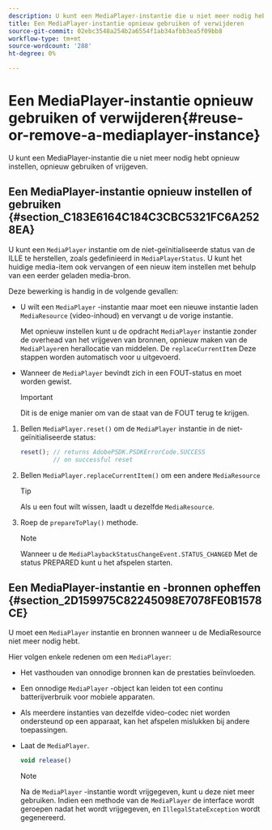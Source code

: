 ```yaml
---
description: U kunt een MediaPlayer-instantie die u niet meer nodig hebt opnieuw instellen, opnieuw gebruiken of vrijgeven.
title: Een MediaPlayer-instantie opnieuw gebruiken of verwijderen
source-git-commit: 02ebc3548a254b2a6554f1ab34afbb3ea5f09bb8
workflow-type: tm+mt
source-wordcount: '288'
ht-degree: 0%

---
```


# Een MediaPlayer-instantie opnieuw gebruiken of verwijderen{#reuse-or-remove-a-mediaplayer-instance}

U kunt een MediaPlayer-instantie die u niet meer nodig hebt opnieuw instellen, opnieuw gebruiken of vrijgeven.

## Een MediaPlayer-instantie opnieuw instellen of gebruiken {#section_C183E6164C184C3CBC5321FC6A2528EA}

U kunt een `MediaPlayer` instantie om de niet-geïnitialiseerde status van de ILLE te herstellen, zoals gedefinieerd in `MediaPlayerStatus`. U kunt het huidige media-item ook vervangen of een nieuw item instellen met behulp van een eerder geladen media-bron.

Deze bewerking is handig in de volgende gevallen:

* U wilt een `MediaPlayer` -instantie maar moet een nieuwe instantie laden `MediaResource` (video-inhoud) en vervangt u de vorige instantie.

  Met opnieuw instellen kunt u de opdracht `MediaPlayer` instantie zonder de overhead van het vrijgeven van bronnen, opnieuw maken van de `MediaPlayer`en herallocatie van middelen. De `replaceCurrentItem` Deze stappen worden automatisch voor u uitgevoerd.

* Wanneer de `MediaPlayer` bevindt zich in een FOUT-status en moet worden gewist.

  >[!IMPORTANT]
  >
  >Dit is de enige manier om van de staat van de FOUT terug te krijgen.

1. Bellen `MediaPlayer.reset()` om de `MediaPlayer` instantie in de niet-geïnitialiseerde status:

   ```js
   reset(); // returns AdobePSDK.PSDKErrorCode.SUCCESS 
            // on successful reset
   ```

1. Bellen `MediaPlayer.replaceCurrentItem()` om een andere `MediaResource`

   >[!TIP]
   >
   >Als u een fout wilt wissen, laadt u dezelfde `MediaResource`.

1. Roep de `prepareToPlay()` methode.

   >[!NOTE]
   >
   >Wanneer u de `MediaPlaybackStatusChangeEvent.STATUS_CHANGED` Met de status PREPARED kunt u het afspelen starten.

## Een MediaPlayer-instantie en -bronnen opheffen {#section_2D159975C82245098E7078FE0B1578CE}

U moet een `MediaPlayer` instantie en bronnen wanneer u de MediaResource niet meer nodig hebt.

Hier volgen enkele redenen om een `MediaPlayer`:

* Het vasthouden van onnodige bronnen kan de prestaties beïnvloeden.
* Een onnodige `MediaPlayer` -object kan leiden tot een continu batterijverbruik voor mobiele apparaten.
* Als meerdere instanties van dezelfde video-codec niet worden ondersteund op een apparaat, kan het afspelen mislukken bij andere toepassingen.

* Laat de `MediaPlayer`.

  ```js
  void release()
  ```

  >[!NOTE]
  >
  >Na de `MediaPlayer` -instantie wordt vrijgegeven, kunt u deze niet meer gebruiken. Indien een methode van de `MediaPlayer` de interface wordt geroepen nadat het wordt vrijgegeven, en `IllegalStateException` wordt gegenereerd.
